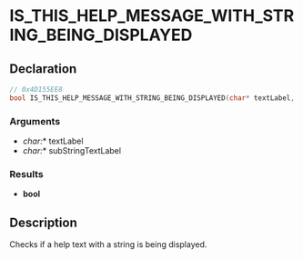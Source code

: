 # IS_THIS_HELP_MESSAGE_WITH_STRING_BEING_DISPLAYED

## Declaration
```cpp
// 0x4D155EE8
bool IS_THIS_HELP_MESSAGE_WITH_STRING_BEING_DISPLAYED(char* textLabel, char* subStringTextLabel);
```

### Arguments
- **char*:** textLabel
- **char*:** subStringTextLabel

### Results
- **bool**

## Description
Checks if a help text with a string is being displayed.